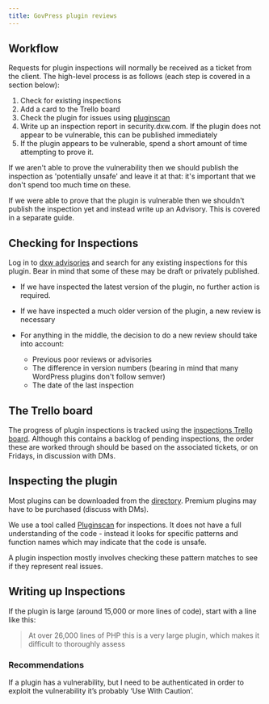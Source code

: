 ```yaml
---
title: GovPress plugin reviews
---
```

## Workflow

Requests for plugin inspections will normally be received as a ticket from the
client. The high-level process is as follows (each step is covered in a section
below):

1. Check for existing inspections
2. Add a card to the Trello board
3. Check the plugin for issues using
   [pluginscan](https://git.govpress.com/dxw/pluginscan)
4. Write up an inspection report in security.dxw.com. If the plugin does not
   appear to be vulnerable, this can be published immediately
5. If the plugin appears to be vulnerable, spend a short amount of time
   attempting to prove it.

If we aren't able to prove the vulnerability then we should publish the
inspection as 'potentially unsafe' and leave it at that: it's important that we
don't spend too much time on these.

If we were able to prove that the plugin is vulnerable then we shouldn't publish
the inspection yet and instead write up an Advisory. This is covered in a
separate guide.

## Checking for Inspections

Log in to [dxw advisories](https://advisories.dxw.com/) and search for any
existing inspections for this plugin. Bear in mind that some of these may be
draft or privately published.

* If we have inspected the latest version of the plugin, no further action is
  required.
* If we have inspected a much older version of the plugin, a new review is
  necessary
* For anything in the middle, the decision to do a new review should take into
  account:

  * Previous poor reviews or advisories
  * The difference in version numbers (bearing in mind that many WordPress
    plugins don't follow semver)
  * The date of the last inspection

## The Trello board

The progress of plugin inspections is tracked using the
[inspections Trello board](https://trello.com/b/sN42avTZ/dxwsec-inspections-and-advisories).
Although this contains a backlog of pending inspections, the order these are
worked through should be based on the associated tickets, or on Fridays, in
discussion with DMs.

## Inspecting the plugin

Most plugins can be downloaded from the
[directory](https://en-gb.wordpress.org/plugins/). Premium plugins may have to
be purchased (discuss with DMs).

We use a tool called [Pluginscan](https://git.govpress.com/dxw/pluginscan) for
inspections. It does not have a full understanding of the code - instead it
looks for specific patterns and function names which may indicate that the code
is unsafe.

A plugin inspection mostly involves checking these pattern matches to see if
they represent real issues.

## Writing up Inspections

If the plugin is large (around 15,000 or more lines of code), start with a line
like this:

> At over 26,000 lines of PHP this is a very large plugin, which makes it
> difficult to thoroughly assess

### Recommendations

If a plugin has a vulnerability, but I need to be authenticated in order to
exploit the vulnerability it’s probably ‘Use With Caution’.